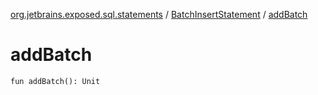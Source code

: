 [org.jetbrains.exposed.sql.statements](../index.md) / [BatchInsertStatement](index.md) / [addBatch](.)

# addBatch

`fun addBatch(): Unit`